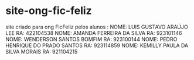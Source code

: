 # site-ong-fic-feliz
site criado para ong FicFeliz pelos alunos : NOME: LUIS GUSTAVO ARAÚJO LEE RA: 422104538  NOME: AMANDA FERREIRA DA SILVA RA: 923101146  NOME: WENDERSON SANTOS BOMFIM RA: 923100144  NOME: PEDRO HENRIQUE DO PRADO SANTOS RA: 923114859  NOME: KEMILLY PAULA DA SILVA MORAIS  RA: 921104215
